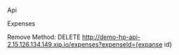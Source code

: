 Api

Expenses

Remove
Method: DELETE
http://demo-hp-api-2.15.126.134.149.xip.io/expenses?expenseId={expanse id}
